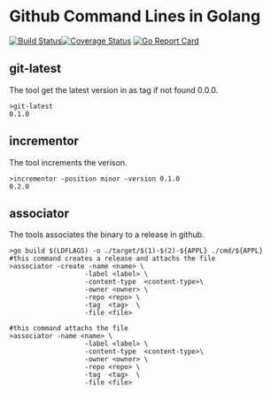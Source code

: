 # Github Command Lines in Golang

[![Build Status](https://travis-ci.org/sjeandeaux/github-cmd-go.svg)](https://travis-ci.org/sjeandeaux/github-cmd-go)[![Coverage Status](https://coveralls.io/repos/github/sjeandeaux/github-cmd-go/badge.svg?branch=develop)](https://coveralls.io/github/sjeandeaux/github-cmd-go?branch=develop) [![Go Report Card](https://goreportcard.com/badge/github.com/sjeandeaux/github-cmd-go)](https://goreportcard.com/report/github.com/sjeandeaux/github-cmd-go)

## git-latest

The tool get the latest version in as tag if not found 0.0.0.

```
>git-latest
0.1.0
```

## incrementor

The tool increments the verison.

```
>incrementor -position minor -version 0.1.0
0.2.0
```

## associator

The tools associates the binary to a release in github.

```
>go build $(LDFLAGS) -o ./target/$(1)-$(2)-${APPL} ./cmd/${APPL}
#this command creates a release and attachs the file
>associator -create -name <name> \
                   -label <label> \
                   -content-type  <content-type>\
                   -owner <owner> \
                   -repo <repo> \
                   -tag  <tag>  \
                   -file <file>

#this command attachs the file
>associator -name <name> \
                   -label <label> \
                   -content-type  <content-type>\
                   -owner <owner> \
                   -repo <repo> \
                   -tag  <tag>  \
                   -file <file>
```

